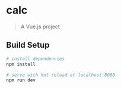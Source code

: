 # calc

> A Vue.js project

## Build Setup

``` bash
# install dependencies
npm install

# serve with hot reload at localhost:8080
npm run dev
```
